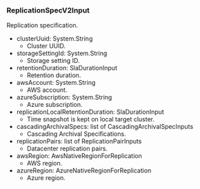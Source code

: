 ### ReplicationSpecV2Input
Replication specification.

- clusterUuid: System.String
  - Cluster UUID.
- storageSettingId: System.String
  - Storage setting ID.
- retentionDuration: SlaDurationInput
  - Retention duration.
- awsAccount: System.String
  - AWS account.
- azureSubscription: System.String
  - Azure subscription.
- replicationLocalRetentionDuration: SlaDurationInput
  - Time snapshot is kept on local target cluster.
- cascadingArchivalSpecs: list of CascadingArchivalSpecInputs
  - Cascading Archival Specifications.
- replicationPairs: list of ReplicationPairInputs
  - Datacenter replication pairs.
- awsRegion: AwsNativeRegionForReplication
  - AWS region.
- azureRegion: AzureNativeRegionForReplication
  - Azure region.

